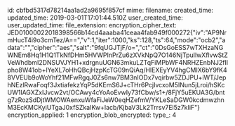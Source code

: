 id: cbfbd5317d78214aa1ad2a9695f857cf
mime: 
filename: 
created_time: 
updated_time: 2019-03-01T17:01:44.510Z
user_created_time: 
user_updated_time: 
file_extension: 
encryption_cipher_text: JED01000022018398566b14cd4aaaba41ceaa4fab949f000272{"iv":"AP9NrmHucT4i9o3cmTez/A==","v":1,"iter":1000,"ks":128,"ts":64,"mode":"ocb2","adata":"","cipher":"aes","salt":"9fqUGJTjF/o=","ct":"0DsGoESS7wTXHzaNGWNEm8Hq1H1Q1TkNfDHm5HVWPInPrZu6zXVkNpQ7O146NjTpuIlwXflvwStZVeWhdbmI2DNSUVJYH1+xdrgnuUGN63mkuLZTqFiMPbWF4NRHZEnbNJ2fIIpho8W41ob+lYeXL7oHhQBcjHzpKcTG09nQiAq/HlEXEyYV4hgCMIX6bY9fK48VVEUb9oWoYhf21MFwRgqJ0Zs6nw7BM3nIODx7vqirbw5ZDJPU+iWT/JephNEzlRwaFoqf3JxtiafekzYqP5dKEmS6J+cTHr6PcjIvcxoM5INun5jLroi/hSKcUW1IAGXZxIJvcw2vt/OCAwy4cYoAoEvwIy73fCbw/s1+/8FjY5uEKUA3G/bntg7zRozSdDjtWMOWAenxuWfaFiJeW0eqHZefmV/YKLeSaDGW0kcdmwzhnM3EcKMCKyiUTgaJ0xfSZkaIKw+Iacb/KjbaV3Lk2Trrsv7El5z7kIiF"}
encryption_applied: 1
encryption_blob_encrypted: 
type_: 4